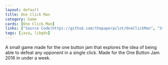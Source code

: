 ```yaml
---
layout: default
title: One Click Man
category: Game
cards: [One Click Man]
links: ["Source Code|https://github.com/thepaperpilot/OneClickMan", "Store Page|https://thepaperpilot.itch.io/one-click-man"]
tags: [java, libgdx]
---
```

A small game made for the one button jam that explores the idea of being able to defeat any opponent in a single click. Made for the One Button Jam 2016 in under a week.

